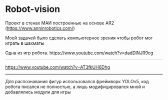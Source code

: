 # Robot-vision


Проект в стенах МАИ построенные на основе AR2 (https://www.anninrobotics.com/)

Моей задачей было сделать компьютерное зрения чтобы робот мог играть в шахматы

Одна из игр робота.
https://www.youtube.com/watch?v=dadDlNJR9cg
_____
https://www.youtube.com/watch?v=AT3fkUH6Dhg


_____________


Для распознавания фигур использовался фреймворк YOLOv5, код робота писался не полностью, а лишь модифицировался мной и добавлялись модули для игры

